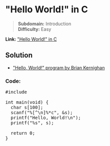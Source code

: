 # "Hello World!" in C

>**Subdomain:** Introduction  
>**Difficulty:** Easy  

**Link:** ["Hello World!" in C](https://www.hackerrank.com/challenges/hello-world-c/problem?isFullScreen=true)  

## Solution

* ["Hello, World!" program by Brian Kernighan](https://upload.wikimedia.org/wikipedia/commons/2/21/Hello_World_Brian_Kernighan_1978.jpg)

### Code:

<pre>
#include <stdio.h>

int main(void) {
  char s[100];
  scanf("%[^\n]%*c", &s);
  printf("Hello, World!\n");
  printf("%s", s);
    
  return 0;
}
</pre>
